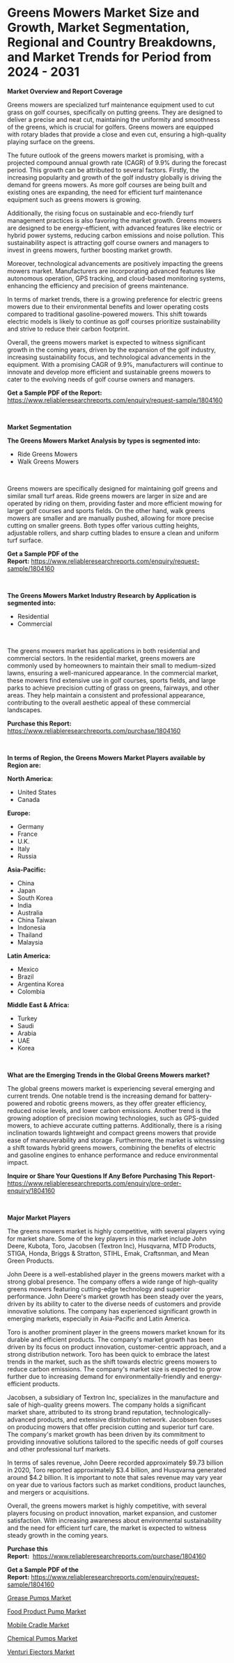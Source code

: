 <p><h1>Greens Mowers Market Size and Growth, Market Segmentation, Regional and Country Breakdowns, and Market Trends for Period from 2024 -  2031</h1></p><p><strong>Market Overview and Report Coverage</strong></p>
<p><p>Greens mowers are specialized turf maintenance equipment used to cut grass on golf courses, specifically on putting greens. They are designed to deliver a precise and neat cut, maintaining the uniformity and smoothness of the greens, which is crucial for golfers. Greens mowers are equipped with rotary blades that provide a close and even cut, ensuring a high-quality playing surface on the greens.</p><p>The future outlook of the greens mowers market is promising, with a projected compound annual growth rate (CAGR) of 9.9% during the forecast period. This growth can be attributed to several factors. Firstly, the increasing popularity and growth of the golf industry globally is driving the demand for greens mowers. As more golf courses are being built and existing ones are expanding, the need for efficient turf maintenance equipment such as greens mowers is growing.</p><p>Additionally, the rising focus on sustainable and eco-friendly turf management practices is also favoring the market growth. Greens mowers are designed to be energy-efficient, with advanced features like electric or hybrid power systems, reducing carbon emissions and noise pollution. This sustainability aspect is attracting golf course owners and managers to invest in greens mowers, further boosting market growth.</p><p>Moreover, technological advancements are positively impacting the greens mowers market. Manufacturers are incorporating advanced features like autonomous operation, GPS tracking, and cloud-based monitoring systems, enhancing the efficiency and precision of greens maintenance.</p><p>In terms of market trends, there is a growing preference for electric greens mowers due to their environmental benefits and lower operating costs compared to traditional gasoline-powered mowers. This shift towards electric models is likely to continue as golf courses prioritize sustainability and strive to reduce their carbon footprint.</p><p>Overall, the greens mowers market is expected to witness significant growth in the coming years, driven by the expansion of the golf industry, increasing sustainability focus, and technological advancements in the equipment. With a promising CAGR of 9.9%, manufacturers will continue to innovate and develop more efficient and sustainable greens mowers to cater to the evolving needs of golf course owners and managers.</p></p>
<p><strong>Get a Sample PDF of the Report:</strong> <a href="https://www.reliableresearchreports.com/enquiry/request-sample/1804160">https://www.reliableresearchreports.com/enquiry/request-sample/1804160</a></p>
<p>&nbsp;</p>
<p><strong>Market Segmentation</strong></p>
<p><strong>The Greens Mowers Market Analysis by types is segmented into:</strong></p>
<p><ul><li>Ride Greens Mowers</li><li>Walk Greens Mowers</li></ul></p>
<p>&nbsp;</p>
<p><p>Greens mowers are specifically designed for maintaining golf greens and similar small turf areas. Ride greens mowers are larger in size and are operated by riding on them, providing faster and more efficient mowing for larger golf courses and sports fields. On the other hand, walk greens mowers are smaller and are manually pushed, allowing for more precise cutting on smaller greens. Both types offer various cutting heights, adjustable rollers, and sharp cutting blades to ensure a clean and uniform turf surface.</p></p>
<p><strong>Get a Sample PDF of the Report:</strong>&nbsp;<a href="https://www.reliableresearchreports.com/enquiry/request-sample/1804160">https://www.reliableresearchreports.com/enquiry/request-sample/1804160</a></p>
<p>&nbsp;</p>
<p><strong>The Greens Mowers Market Industry Research by Application is segmented into:</strong></p>
<p><ul><li>Residential</li><li>Commercial</li></ul></p>
<p>&nbsp;</p>
<p><p>The greens mowers market has applications in both residential and commercial sectors. In the residential market, greens mowers are commonly used by homeowners to maintain their small to medium-sized lawns, ensuring a well-manicured appearance. In the commercial market, these mowers find extensive use in golf courses, sports fields, and large parks to achieve precision cutting of grass on greens, fairways, and other areas. They help maintain a consistent and professional appearance, contributing to the overall aesthetic appeal of these commercial landscapes.</p></p>
<p><strong>Purchase this Report:</strong>&nbsp; <a href="https://www.reliableresearchreports.com/purchase/1804160">https://www.reliableresearchreports.com/purchase/1804160</a></p>
<p>&nbsp;</p>
<p><strong>In terms of Region, the Greens Mowers Market Players available by Region are:</strong></p>
<p>
    <p> <strong> North America: </strong>
        <ul>
            <li>United States</li>
            <li>Canada</li>
        </ul>
        </p> 
    <p> <strong> Europe: </strong>
        <ul>
            <li>Germany</li>
            <li>France</li>
            <li>U.K.</li>
            <li>Italy</li>
            <li>Russia</li>
        </ul>
        </p> 
    <p> <strong> Asia-Pacific: </strong>
        <ul>
            <li>China</li>
            <li>Japan</li>
            <li>South Korea</li>
            <li>India</li>
            <li>Australia</li>
            <li>China Taiwan</li>
            <li>Indonesia</li>
            <li>Thailand</li>
            <li>Malaysia</li>
        </ul>
        </p> 
    <p> <strong> Latin America: </strong>
        <ul>
            <li>Mexico</li>
            <li>Brazil</li>
            <li>Argentina Korea</li>
            <li>Colombia</li>
        </ul>
        </p> 
    <p> <strong> Middle East & Africa: </strong>
        <ul>
            <li>Turkey</li>
            <li>Saudi</li>
            <li>Arabia</li>
            <li>UAE</li>
            <li>Korea</li>
        </ul>
    </p>
    </p>
<p>&nbsp;</p>
<p><strong>What are the Emerging Trends in the Global Greens Mowers market?</strong></p>
<p><p>The global greens mowers market is experiencing several emerging and current trends. One notable trend is the increasing demand for battery-powered and robotic greens mowers, as they offer greater efficiency, reduced noise levels, and lower carbon emissions. Another trend is the growing adoption of precision mowing technologies, such as GPS-guided mowers, to achieve accurate cutting patterns. Additionally, there is a rising inclination towards lightweight and compact greens mowers that provide ease of maneuverability and storage. Furthermore, the market is witnessing a shift towards hybrid greens mowers, combining the benefits of electric and gasoline engines to enhance performance and reduce environmental impact.</p></p>
<p><strong>Inquire or Share Your Questions If Any Before Purchasing This Report</strong>- <a href="https://www.reliableresearchreports.com/enquiry/pre-order-enquiry/1804160">https://www.reliableresearchreports.com/enquiry/pre-order-enquiry/1804160</a></p>
<p>&nbsp;</p>
<p><strong>Major Market Players</strong></p>
<p><p>The greens mowers market is highly competitive, with several players vying for market share. Some of the key players in this market include John Deere, Kubota, Toro, Jacobsen (Textron Inc), Husqvarna, MTD Products, STIGA, Honda, Briggs & Stratton, STIHL, Emak, Craftsnman, and Mean Green Products. </p><p>John Deere is a well-established player in the greens mowers market with a strong global presence. The company offers a wide range of high-quality greens mowers featuring cutting-edge technology and superior performance. John Deere's market growth has been steady over the years, driven by its ability to cater to the diverse needs of customers and provide innovative solutions. The company has experienced significant growth in emerging markets, especially in Asia-Pacific and Latin America.</p><p>Toro is another prominent player in the greens mowers market known for its durable and efficient products. The company's market growth has been driven by its focus on product innovation, customer-centric approach, and a strong distribution network. Toro has been quick to embrace the latest trends in the market, such as the shift towards electric greens mowers to reduce carbon emissions. The company's market size is expected to grow further due to increasing demand for environmentally-friendly and energy-efficient products.</p><p>Jacobsen, a subsidiary of Textron Inc, specializes in the manufacture and sale of high-quality greens mowers. The company holds a significant market share, attributed to its strong brand reputation, technologically-advanced products, and extensive distribution network. Jacobsen focuses on producing mowers that offer precision cutting and superior turf care. The company's market growth has been driven by its commitment to providing innovative solutions tailored to the specific needs of golf courses and other professional turf markets.</p><p>In terms of sales revenue, John Deere recorded approximately $9.73 billion in 2020, Toro reported approximately $3.4 billion, and Husqvarna generated around $4.2 billion. It is important to note that sales revenue may vary year on year due to various factors such as market conditions, product launches, and mergers or acquisitions.</p><p>Overall, the greens mowers market is highly competitive, with several players focusing on product innovation, market expansion, and customer satisfaction. With increasing awareness about environmental sustainability and the need for efficient turf care, the market is expected to witness steady growth in the coming years.</p></p>
<p><strong>Purchase this Report:</strong>&nbsp;&nbsp;<a href="https://www.reliableresearchreports.com/purchase/1804160">https://www.reliableresearchreports.com/purchase/1804160</a></p>
<p></p>
<p><strong>Get a Sample PDF of the Report:</strong>&nbsp;<a href="https://www.reliableresearchreports.com/enquiry/request-sample/1804160">https://www.reliableresearchreports.com/enquiry/request-sample/1804160</a></p>
<p><p><a href="https://github.com/khayangel/Market-Research-Report-List-1/blob/main/grease-pumps-market.md">Grease Pumps Market</a></p><p><a href="https://github.com/lababdou/Market-Research-Report-List-1/blob/main/food-product-pump-market.md">Food Product Pump Market</a></p><p><a href="https://github.com/bracarafogo/Market-Research-Report-List-1/blob/main/mobile-cradle-market.md">Mobile Cradle Market</a></p><p><a href="https://github.com/antony131rp/Market-Research-Report-List-1/blob/main/chemical-pumps-market.md">Chemical Pumps Market</a></p><p><a href="https://github.com/elizabethdagraca/Market-Research-Report-List-1/blob/main/venturi-ejectors-market.md">Venturi Ejectors Market</a></p></p>